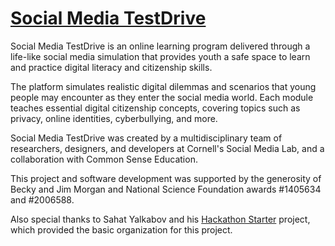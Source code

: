 <a href="https://socialmediatestdrive.org/">Social Media TestDrive</a>
=======================

Social Media TestDrive is an online learning program delivered through a life-like social media simulation that provides youth a safe space to learn and practice digital literacy and citizenship skills. 

The platform simulates realistic digital dilemmas and scenarios that young people may encounter as they enter the social media world. Each module teaches essential digital citizenship concepts, covering topics such as privacy, online identities, cyberbullying, and more.

Social Media TestDrive was created by a multidisciplinary team of researchers, designers, and developers at Cornell's Social Media Lab, and a collaboration with Common Sense Education.

This project and software development was supported by the generosity of Becky and Jim Morgan and National Science Foundation awards #1405634 and #2006588.

Also special thanks to Sahat Yalkabov and his [Hackathon Starter](https://github.com/sahat/hackathon-starter) project, which provided the basic organization for this project.
